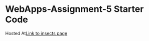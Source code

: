 # WebApps-Assignment-5 Starter Code

Hosted At[Link to insects page]( https://44-563-web-apps-f22.github.io/44563-webapps-assignment-5-vineetharavuri2/insects.html)